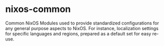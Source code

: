 # nixos-common
Common NixOS Modules used to provide standardized configurations for any general purpose aspects to NixOS. For instance, localization settings for specific languages and regions, prepared as a default set for easy re-use.

